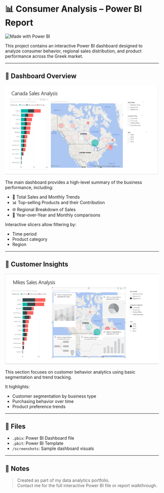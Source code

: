 # 📊 Consumer Analysis – Power BI Report

![Made with Power BI](https://img.shields.io/badge/made%20with-Power%20BI-yellow)

This project contains an interactive Power BI dashboard designed to analyze consumer behavior, regional sales distribution, and product performance across the Greek market.

---

## 🧭 Dashboard Overview

![Dashboard Overview](screenshots/dashboard-overview.png)

The main dashboard provides a high-level summary of the business performance, including:

- 🧾 Total Sales and Monthly Trends  
- 📊 Top-selling Products and their Contribution  
- 🌐 Regional Breakdown of Sales  
- 📅 Year-over-Year and Monthly comparisons

Interactive slicers allow filtering by:

- Time period  
- Product category  
- Region  

---

## 🎯 Customer Insights

![Customer Analysis](screenshots/customer-analysis.png)

This section focuses on customer behavior analytics using basic segmentation and trend tracking.

It highlights:

- Customer segmentation by business type
- Purchasing behavior over time
- Product preference trends

---

## 📁 Files

- `.pbix`: Power BI Dashboard file  
- `.pbit`: Power BI Template  
- `/screenshots`: Sample dashboard visuals  

---

## 📝 Notes

> Created as part of my data analytics portfolio.  
> Contact me for the full interactive Power BI file or report walkthrough.

